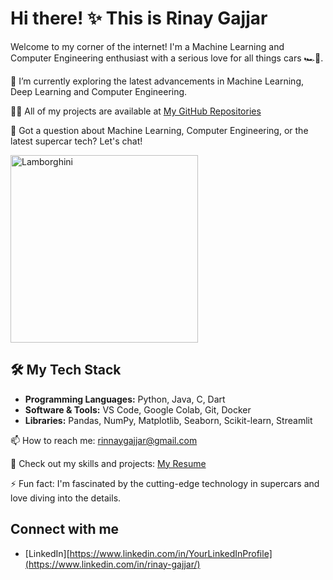 # Hi there! ✨ This is Rinay Gajjar
Welcome to my corner of the internet! I'm a Machine Learning and Computer Engineering enthusiast with a serious love for all things cars 🏎️💨.

🌱 I’m currently exploring the latest advancements in Machine Learning, Deep Learning and Computer Engineering.

👨‍💻 All of my projects are available at [My GitHub Repositories](https://github.com/RinayGajjar?tab=repositories)

💬 Got a question about Machine Learning, Computer Engineering, or the latest supercar tech? Let's chat!<p align="centre">
  <img src="https://giffiles.alphacoders.com/990/99022.gif" alt="Lamborghini" width="300"/>
</p>

## 🛠️ My Tech Stack
- **Programming Languages:** Python, Java, C, Dart
- **Software & Tools:** VS Code, Google Colab, Git, Docker
- **Libraries:** Pandas, NumPy, Matplotlib, Seaborn, Scikit-learn, Streamlit 

📫 How to reach me: rinnaygajjar@gmail.com

📄 Check out my skills and projects: [My Resume](https://drive.google.com/file/d/11dnBbmMb4fO6zjmFGlEwDSNI3_TXzbgX/view?usp=drive_link)

⚡ Fun fact: I'm fascinated by the cutting-edge technology in supercars and love diving into the details.

## Connect with me
- [LinkedIn][https://www.linkedin.com/in/YourLinkedInProfile](https://www.linkedin.com/in/rinay-gajjar/)
